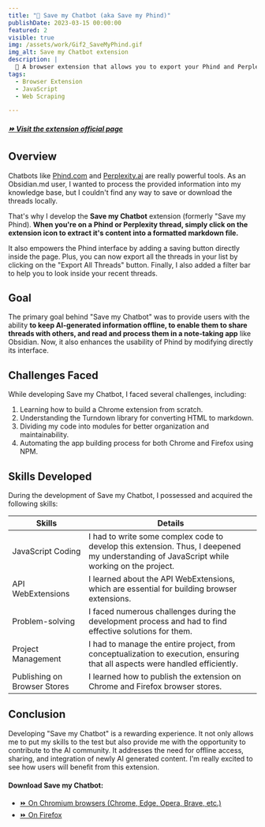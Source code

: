 ```yaml
---
title: "🚀 Save my Chatbot (aka Save my Phind)"
publishDate: 2023-03-15 00:00:00
featured: 2
visible: true
img: /assets/work/Gif2_SaveMyPhind.gif
img_alt: Save my Chatbot extension
description: |
  🤖 A browser extension that allows you to export your Phind and Perplexity threads into markdown files.
tags:
  - Browser Extension
  - JavaScript
  - Web Scraping

---
```

##### [⏩ Visit the extension official page](https://save.hugocollin.com)

## Overview
Chatbots like [Phind.com](https://phind.com) and [Perplexity.ai](https://perplexity.ai) are really powerful tools. 
As an Obsidian.md user, I wanted to process the provided information into my knowledge base, but I couldn't find any way to save or download the threads locally.

That's why I develop the **Save my Chatbot** extension (formerly "Save my Phind). 
**When you're on a Phind or Perplexity thread, simply click on the extension icon to extract it's content into a formatted markdown file.**

It also empowers the Phind interface by adding a saving button directly inside the page. 
Plus, you can now export all the threads in your list by clicking on the "Export All Threads" button.
Finally, I also added a filter bar to help you to look inside your recent threads.


## Goal
The primary goal behind "Save my Chatbot" was to provide users with the ability **to keep AI-generated information offline, to enable them to share threads with others, and read and process them in a note-taking app** like Obsidian.
Now, it also enhances the usability of Phind by modifying directly its interface.


## Challenges Faced
While developing Save my Chatbot, I faced several challenges, including:
1. Learning how to build a Chrome extension from scratch.
2. Understanding the Turndown library for converting HTML to markdown.
3. Dividing my code into modules for better organization and maintainability.
4. Automating the app building process for both Chrome and Firefox using NPM.

## Skills Developed
During the development of Save my Chatbot, I possessed and acquired the following skills:

| Skills                       | Details                                                                                                                                   |
|------------------------------|-------------------------------------------------------------------------------------------------------------------------------------------|
| JavaScript Coding            | I had to write some complex code to develop this extension. Thus, I deepened my understanding of JavaScript while working on the project. |
| API WebExtensions            | I learned about the API WebExtensions, which are essential for building browser extensions.                                               |
| Problem-solving              | I faced numerous challenges during the development process and had to find effective solutions for them.                                  |
| Project Management           | I had to manage the entire project, from conceptualization to execution, ensuring that all aspects were handled efficiently.              |
| Publishing on Browser Stores | I learned how to publish the extension on Chrome and Firefox browser stores.                                                              |

## Conclusion
Developing "Save my Chatbot" is a rewarding experience.
It not only allows me to put my skills to the test but also provide me with the opportunity to contribute to the AI community.
It addresses the need for offline access, sharing, and integration of newly AI generated content.
I'm really excited to see how users will benefit from this extension.


#### Download Save my Chatbot:
- [⏩ On Chromium browsers (Chrome, Edge, Opera, Brave, etc.)](https://chrome.google.com/webstore/detail/agklnagmfeooogcppjccdnoallkhgkod)
- [⏩ On Firefox](https://addons.mozilla.org/fr/firefox/addon/save-my-phind)


[//]: # (##### Visit the extension page: [Save my Chatbot on Chrome Web Store]&#40;https://chrome.google.com/webstore/detail/agklnagmfeooogcppjccdnoallkhgkod&#41;)
